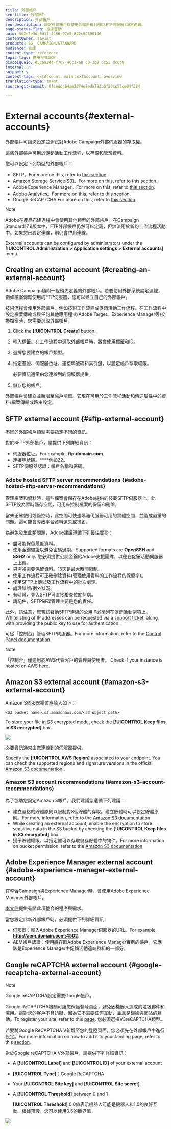 ```yaml
---
title: 外部帳戶
seo-title: 外部帳戶
description: 外部帳戶
seo-description: 設定外部帳戶以使用外部系統(例如SFTP伺服器)設定連線。
page-status-flag: 從未啓動
uuid: 5d2e2e3d-5d1f-4466-97e5-842c50390146
contentOwner: saviat
products: SG_ CAMPAIGN/STANDARD
audience: 管理
content-type: reference
topic-tags: 應用程式設定
discoiquuid: d5c6a3d4-f767-46c1-a8 c0-3b9 dc52 dcua8
internal: n
snippet: y
context-tags: extAccount，main；extAccount，overview
translation-type: tm+mt
source-git-commit: 0fcedd464ae2074e7eda793bbf20cc53ce04f324

---
```



# External accounts{#external-accounts}

外部帳戶可讓您設定並測試對Adobe Campaign外部伺服器的存取權。

這些外部帳戶可用於促銷活動工作流程，以存取和管理資料。

您可以設定下列類型的外部帳戶：

* SFTP。For more on this, refer to [this section](../../administration/using/external-accounts.md#sftp-external-account).
* Amazon Storage Service(S3)。For more on this, refer to [this section](../../administration/using/external-accounts.md#amazon-s3-external-account).
* Adobe Experience Manager。For more on this, refer to [this section](../../administration/using/external-accounts.md#adobe-experience-manager-external-account).
* Adobe Analytics。For more on this, refer to [this section](../../integrating/using/configure-campaign-analytics-integration.md).
* Google ReCAPTCHA.For more on this, refer to [this section](../../administration/using/external-accounts.md#google-recaptcha-external-account).

>[!NOTE]
>
>Adobe在產品布建過程中會使用其他類型的外部帳戶。在Campaign Standard17.9版本中，FTP外部帳戶仍然可以定義，但無法用於新的工作流程活動中。如果您已設定連線，則仍會啓用連線。

External accounts can be configured by administrators under the **[!UICONTROL Administration > Application settings > External accounts]** menu.

## Creating an external account {#creating-an-external-account}

Adobe Campaign隨附一組預先定義的外部帳戶。若要使用外部系統設定連線，例如檔案傳輸使用的FTP伺服器，您可以建立自己的外部帳戶。

技術流程會使用外部帳戶，例如技術工作流程或促銷活動工作流程。在工作流程中設定檔案傳輸或與任何其他應用程式(Adobe Target、Experience Manager等)交換檔案時，您需要選取外部帳戶。

1. Click the **[!UICONTROL Create]** button.
1. 輸入標籤。在工作流程中選取外部帳戶時，將會使用標籤和ID。
1. 選擇您要建立的帳戶類型。
1. 指定憑證、伺服器位址、連接埠號碼和索引鍵，以設定帳戶存取權限。

   必要資訊通常由您連線到的伺服器提供。

1. 儲存您的帳戶。

外部帳戶會建立並新增至帳戶清單。它現在可用於工作流程活動和傳送屬性中的資料/檔案傳輸或路由設定。

## SFTP external account {#sftp-external-account}

不同的外部帳戶類型需要指定不同的資訊。

對於SFTP外部帳戶，請提供下列詳細資訊：

* 伺服器位址。For example, **ftp.domain.com**.
* 連接埠號碼。****&#x200B;例如22。
* SFTP伺服器認證：帳戶名稱和密碼。

### Adobe hosted SFTP server recommendations {#adobe-hosted-sftp-server-recommendations}

管理檔案和資料時，這些檔案會儲存在Adobe提供的裝載SFTP伺服器上。此SFTP設為暫時儲存空間，可用來控制檔案的保留和刪除。

當未正確使用或監控時，此空間可快速填滿伺服器可用的實體空間，並造成嚴重的問題。這可能會導致平台資料遺失或損毀。

為避免發生此類問題，Adobe建議遵循下列最佳實務：

* 盡可能保留最低資料。
* 使用金鑰驗證以避免密碼過期。Supported formats are **OpenSSH** and **SSH2** only. 您必須提供公開金鑰給Adobe支援團隊，以便在促銷活動伺服器上上傳。
* 只需視需要保留資料。15天是最大時間限制。
* 使用工作流程可正確刪除資料(管理使用資料的工作流程的保留率)。
* 使用SFTP上傳以及工作流程中的批次處理。
* 處理錯誤/例外狀況。
* 有時候，登入SFTP可直接檢查位於何處。
* 請記住，SFTP磁碟管理主要是您的責任。

此外，請注意，您嘗試啓動SFTP連線的公用IP必須列在促銷活動例項上。Whitelisting of IP addresses can be requested via a [support ticket](https://support.neolane.net), along with providing the public key to use for authentication.

可從「控制台」管理SFTP伺服器。For more information, refer to the [Control Panel documentation](https://helpx.adobe.com/campaign/kb/control-panel-sftp.html).

>[!NOTE]
>
>「控制台」僅適用於AWS代管客戶的管理員使用者。
Check if your instance is hosted on AWS [here](https://helpx.adobe.com/campaign/kb/control-panel-faq.html#IMSOrgID).

## Amazon S3 external account {#amazon-s3-external-account}

Amazon S伺服器欄位應填入如下：

```
<S3 bucket name>.s3.amazonaws.com/<s3 object path>
```

To store your file in S3 encrypted mode, check the **[!UICONTROL Keep files in S3 encrypted]** box.

![](assets/external_accounts_2.png)

必要資訊通常由您連線到的伺服器提供。

Specify the **[!UICONTROL AWS Region]** associated to your endpoint. You can check the supported regions and signature versions in the official [Amazon S3 documentation](https://docs.aws.amazon.com/general/latest/gr/rande.html#s3_region) .

### Amazon S3 account recommendations {#amazon-s3-account-recommendations}

為了協助您設定Amazon S帳戶，我們建議您遵循下列建議：

* 建立嚴格的貯體原則以限制對S個貯體的存取。建立貯體時可以設定貯體原則。For more information, refer to the [Amazon S3 documentation](http://docs.aws.amazon.com/AmazonS3/latest/dev//example-bucket-policies.html).
* While creating an external account, enable the encryption to store sensitive data in the S3 bucket by checking the **[!UICONTROL Keep files in S3 encrypted]** box.
* 授予貯體權限，以指定誰可以存取儲存貯體中的物件。For more information on bucket permission, refer to the [Amazon S3 documentation](http://docs.aws.amazon.com/AmazonS3/latest/dev//access-control-overview.html)

## Adobe Experience Manager external account {#adobe-experience-manager-external-account}

在整合Campaign與Experience Manager時，會使用Adobe Experience Manager外部帳戶。

[本文件](../../integrating/using/about-campaign-integrations.md)提供有關此項整合的程序與需求。

當您設定此新外部帳戶時，必須提供下列詳細資訊：

* 伺服器：輸入Adobe Experience Manager伺服器的URL。For example, **http://aem.domain.com:4502**.
* AEM帳戶認證：使用將存取Adobe Experience Manager實例的帳戶。它應該是Experience Manager中促銷活動遠端群組的一部分。

## Google reCAPTCHA external account {#google-recaptcha-external-account}

>[!NOTE]
>
>Google reCAPTCHA設定需要Google帳戶。

Google ReCAPTCHA機制可讓您保護登陸頁面，避免因機器人造成的垃圾郵件和濫用。這對您的客戶不具妨礙，因為它不需要任何互動，並且是根據與網站的互動。To register your site, refer to this [page](https://www.google.com/recaptcha/admin/create). 您必須選擇V3reCAPTCHA類型。

若要將Google ReCAPTCHA V新增至您的登陸頁面，您必須先在外部帳戶中進行設定。For more information on how to add it to your landing page, refer to this [section](../../channels/using/designing-a-landing-page.md#setting-google-recaptcha).

對於Google reCAPTCHA V外部帳戶，請提供下列詳細資訊：

* A **[!UICONTROL Label]** and **[!UICONTROL ID]** of your external account
* **[!UICONTROL Type]**：Google ReCAPTCHA
* Your **[!UICONTROL Site key]** and **[!UICONTROL Site secret]**
* A **[!UICONTROL Threshold]** between 0 and 1

   **[!UICONTROL Threshold]** 0.0值表示機器人可能是機器人和1.0的良好互動。根據預設，您可以使用0.5的臨界值。

![](assets/external_accounts_3.png)

